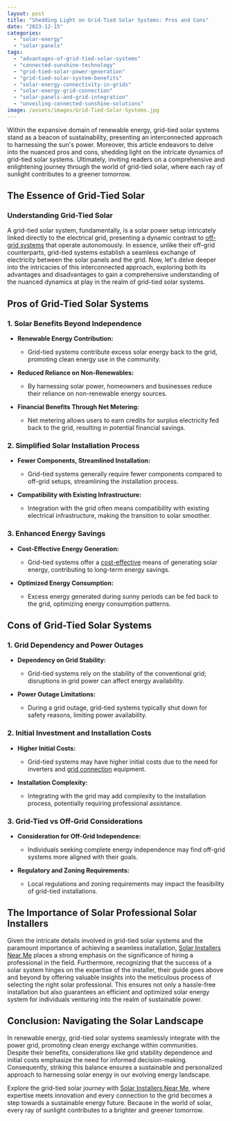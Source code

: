 ```yaml
---
layout: post
title: "Shedding Light on Grid-Tied Solar Systems: Pros and Cons"
date: "2023-12-15"
categories: 
  - "solar-energy"
  - "solar-panels"
tags: 
  - "advantages-of-grid-tied-solar-systems"
  - "connected-sunshine-technology"
  - "grid-tied-solar-power-generation"
  - "grid-tied-solar-system-benefits"
  - "solar-energy-connectivity-in-grids"
  - "solar-energy-grid-connection"
  - "solar-panels-and-grid-integration"
  - "unveiling-connected-sunshine-solutions"
image: /assets/images/Grid-Tied-Solar-Systems.jpg
---
```


Within the expansive domain of renewable energy, grid-tied solar systems stand as a beacon of sustainability, presenting an interconnected approach to harnessing the sun's power. Moreover, this article endeavors to delve into the nuanced pros and cons, shedding light on the intricate dynamics of grid-tied solar systems. Ultimately, inviting readers on a comprehensive and enlightening journey through the world of grid-tied solar, where each ray of sunlight contributes to a greener tomorrow.

## The Essence of Grid-Tied Solar

### Understanding Grid-Tied Solar

A grid-tied solar system, fundamentally, is a solar power setup intricately linked directly to the electrical grid, presenting a dynamic contrast to [off-grid systems](/solar-generators/) that operate autonomously. In essence, unlike their off-grid counterparts, grid-tied systems establish a seamless exchange of electricity between the solar panels and the grid. Now, let's delve deeper into the intricacies of this interconnected approach, exploring both its advantages and disadvantages to gain a comprehensive understanding of the nuanced dynamics at play in the realm of grid-tied solar systems.

## Pros of Grid-Tied Solar Systems

### 1\. **Solar Benefits Beyond Independence**

- **Renewable Energy Contribution:**
    - Grid-tied systems contribute excess solar energy back to the grid, promoting clean energy use in the community.

- **Reduced Reliance on Non-Renewables:**
    - By harnessing solar power, homeowners and businesses reduce their reliance on non-renewable energy sources.

- **Financial Benefits Through Net Metering:**
    - Net metering allows users to earn credits for surplus electricity fed back to the grid, resulting in potential financial savings.

### 2\. **Simplified Solar Installation Process**

- **Fewer Components, Streamlined Installation:**
    - Grid-tied systems generally require fewer components compared to off-grid setups, streamlining the installation process.

- **Compatibility with Existing Infrastructure:**
    - Integration with the grid often means compatibility with existing electrical infrastructure, making the transition to solar smoother.

### 3\. **Enhanced Energy Savings**

- **Cost-Effective Energy Generation:**
    - Grid-tied systems offer a [cost-effective](/understanding-the-costs-budgeting-for-a-residential-solar-energy-system/) means of generating solar energy, contributing to long-term energy savings.

- **Optimized Energy Consumption:**
    - Excess energy generated during sunny periods can be fed back to the grid, optimizing energy consumption patterns.

## Cons of Grid-Tied Solar Systems

### 1\. **Grid Dependency and Power Outages**

- **Dependency on Grid Stability:**
    - Grid-tied systems rely on the stability of the conventional grid; disruptions in grid power can affect energy availability.

- **Power Outage Limitations:**
    - During a grid outage, grid-tied systems typically shut down for safety reasons, limiting power availability.

### 2\. **Initial Investment and Installation Costs**

- **Higher Initial Costs:**
    - Grid-tied systems may have higher initial costs due to the need for inverters and [grid connection](/grid-connection-essentials-powering-up-your-lifestyle/) equipment.

- **Installation Complexity:**
    - Integrating with the grid may add complexity to the installation process, potentially requiring professional assistance.

### 3\. **Grid-Tied vs Off-Grid Considerations**

- **Consideration for Off-Grid Independence:**
    - Individuals seeking complete energy independence may find off-grid systems more aligned with their goals.

- **Regulatory and Zoning Requirements:**
    - Local regulations and zoning requirements may impact the feasibility of grid-tied installations.

## The Importance of Solar Professional Solar Installers

Given the intricate details involved in grid-tied solar systems and the paramount importance of achieving a seamless installation, [Solar Installers Near Me](/how-to-choose-right-solar-installer/) places a strong emphasis on the significance of hiring a professional in the field. Furthermore, recognizing that the success of a solar system hinges on the expertise of the installer, their guide goes above and beyond by offering valuable insights into the meticulous process of selecting the right solar professional. This ensures not only a hassle-free installation but also guarantees an efficient and optimized solar energy system for individuals venturing into the realm of sustainable power.

## Conclusion: Navigating the Solar Landscape

In renewable energy, grid-tied solar systems seamlessly integrate with the power grid, promoting clean energy exchange within communities.  
Despite their benefits, considerations like grid stability dependence and initial costs emphasize the need for informed decision-making. Consequently, striking this balance ensures a sustainable and personalized approach to harnessing solar energy in our evolving energy landscape.

Explore the grid-tied solar journey with [Solar Installers Near Me](/), where expertise meets innovation and every connection to the grid becomes a step towards a sustainable energy future. Because in the world of solar, every ray of sunlight contributes to a brighter and greener tomorrow.
